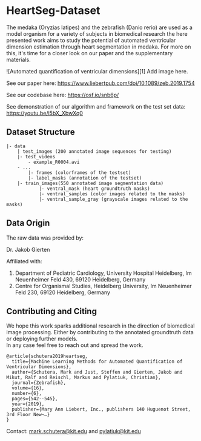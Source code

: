 # HeartSeg-Dataset

The medaka (Oryzias latipes) and the zebrafish (Danio rerio) are used as a model organism for a variety of subjects in biomedical research the here presented work aims to study the potential of automated ventricular dimension estimation through heart segmentation in medaka. 
For more on this, it's time for a closer look on our paper and the supplementary materials.

![Automated quantification of ventricular dimensions][1] Add image here.

See our paper here:
https://www.liebertpub.com/doi/10.1089/zeb.2019.1754

See our codebase here:
https://osf.io/snb6p/

See demonstration of our algorithm and framework on the test set data:  
https://youtu.be/i5bX_XbwXq0



## Dataset Structure

```
|- data
	| test_images (200 annotated image sequences for testing)
	|- test_videos 
		- example_R0004.avi
    - ...
		|- frames (colorframes of the testset)
		|- label_masks (annotation of the testset)
	|- train_images(550 annotated image segmentation data)
			|- ventral_mask (heart groundtruth masks)
			|- ventral_samples (color images related to the masks)
			|- ventral_sample_gray (grayscale images related to the masks)
```


## Data Origin

The raw data was provided by:   

Dr. Jakob Gierten  

Affiliated with:  
1. Department of Pediatric Cardiology, University Hospital Heidelberg, Im Neuenheimer Feld 430, 69120 Heidelberg, Germany
2. Centre for Organismal Studies, Heidelberg University, Im Neuenheimer Feld 230, 69120 Heidelberg, Germany


## Contributing and Citing

We hope this work sparks additional research in the direction of biomedical image processing. Either by contributing to the annotated groundtruth data or deploying further models.  
In any case feel free to reach out and spread the work.

```
@article{schutera2019heartseg,
  title={Machine Learning Methods for Automated Quantification of Ventricular Dimensions},
  author={Schutera, Mark and Just, Steffen and Gierten, Jakob and Mikut, Ralf and Reischl, Markus and Pylatiuk, Christian},
  journal={Zebrafish},
  volume={16},
  number={6},
  pages={542--545},
  year={2019},
  publisher={Mary Ann Liebert, Inc., publishers 140 Huguenot Street, 3rd Floor New~…}
}
```

Contact: mark.schutera@kit.edu and pylatiuk@kit.edu 

